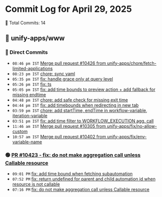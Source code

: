 # Commit Log for April 29, 2025

📝 Total Commits: 14

## 📁 unify-apps/www

### 🔨 Direct Commits

- `08:46 pm IST` [Merge pull request #10426 from unify-apps/chore/fetch-limited-applications](https://github.com/unify-apps/www/commit/5e051baab7b0751d04eed85618d8fac4ed893629)
- `08:23 pm IST` [chore: sync yaml](https://github.com/unify-apps/www/commit/ab35fcff3e1637675f40a2ef0a6450d1a394630e)
- `05:35 pm IST` [fix: handle grace only at query level](https://github.com/unify-apps/www/commit/e40d108409c8edfe28735ff4b493d9148c34e7f2)
- `05:26 pm IST` [fix: ts](https://github.com/unify-apps/www/commit/7e3134cdb82cb610c5c3355c70ac830d25c060c7)
- `05:05 pm IST` [fix: add time bounds to preview action + add fallback for missing endtime](https://github.com/unify-apps/www/commit/9ab0a7cf118682cdc92705d0fbe277d20465dd1d)
- `04:48 pm IST` [chore: add safe check for missing exit time](https://github.com/unify-apps/www/commit/cc20e01954492166d5c852f0beb1096263ee8160)
- `04:44 pm IST` [fix: add timebounds when redirecting in new tab](https://github.com/unify-apps/www/commit/d3d740112a5861f791ff0522f94fd6a599d5edbf)
- `03:59 pm IST` [chore: add startTime, endTime in workflow-variable, iteration-variable](https://github.com/unify-apps/www/commit/aba82b50840a6fa94e60256aedf5cac4cf321f23)
- `03:51 pm IST` [fix: add time filter to WORKFLOW_EXECUTION agg. call](https://github.com/unify-apps/www/commit/88ccf55753fdc7144563fdf9fe0903b64b1c8f68)
- `11:46 am IST` [Merge pull request #10305 from unify-apps/fix/no-allow-custom](https://github.com/unify-apps/www/commit/177946de0b6caea4e3fb219eeddf214dd68054d3)
- `10:57 am IST` [Merge pull request #10402 from unify-apps/fix/env-variable-name](https://github.com/unify-apps/www/commit/b0452d2b8c76f8e2a61e8711249dfb3fac00c35c)

### 🟢 [PR #10423 - fix: do not make aggregation call unless Callable resource](https://github.com/unify-apps/www/pull/10423)

- `09:01 PM` [fix: add time bound when fetching subautomation](https://github.com/unify-apps/www/commit/495f299192abf648d41ab3c2313239711841817e)
- `07:52 PM` [fix: return undefined for parent and child automation id when resource is not callable](https://github.com/unify-apps/www/commit/60cfa8c8b0cf67cc9018320db30a197ff66d78ab)
- `07:16 PM` [fix: do not make aggregation call unless Callable resource](https://github.com/unify-apps/www/commit/e354b4319234a56e6414e89316805ff121212685)


